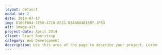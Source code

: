 ```yaml
---
layout: default
modal-id: 2
date: 2014-07-17
img: D10CF004-7E50-4720-8E21-D3AB084B1B87.JPEG
alt: image-alt
project-date: April 2014
client: Start Bootstrap
category: Web Development
description: Use this area of the page to describe your project. Lorem ipsum dolor sit amet, consectetur adipisicing elit. Mollitia neque assumenda ipsam nihil, molestias magnam, recusandae quos quis inventore quisquam velit asperiores, vitae? Reprehenderit soluta, eos quod consequuntur itaque. Nam.
---
```

